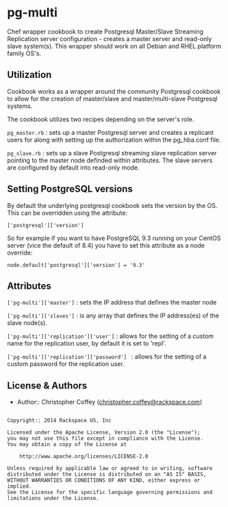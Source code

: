 pg-multi
========

Chef wrapper cookbook to create Postgresql Master/Slave Streaming Replication server configuration - creates a master server and read-only slave system(s).
This wrapper should work on all Debian and RHEL platform family OS's.

Utilization
------------

Cookbook works as a wrapper around the community Postgresql cookbook to allow for
the creation of master/slave and master/multi-slave Postgresql systems.

The cookbook utilizes two recipes depending on the server's role.

`pg_master.rb` : sets up a master Postgresql server and creates a replicant users
for along with setting up the authorization within the pg_hba.conf file.

`pg_slave.rb` : sets up a slave Postgresql streaming slave replication server pointing to the master node
definded within attributes. The slave servers are configured by default into read-only mode.

Setting PostgreSQL versions
---------------------------

By default the underlying postgresql cookbook sets the version by the OS. This can be
overridden using the attribute:

`['postgresql']['version']`

So for example if you want to have PostgreSQL 9.3 running on your CentOS server (vice the
default of 8.4) you have to set this attribute as a node override:

`node.default['postgresql']['version'] = '9.3'`

Attributes
-----------

`['pg-multi']['master']` : sets the IP address that defines the master node

`['pg-multi']['slaves']` : is any array that defines the IP address(es) of
the slave node(s).

`['pg-multi']['replication']['user']` : allows for the setting of a custom name for
the replication user, by default it is set to 'repl'.

`['pg-multi']['replication']['password'] ` : allows for the setting of a custom password for the replication user.

License & Authors
-----------------
- Author:: Christopher Coffey (<christopher.coffey@rackspace.com>)

```text

Copyright:: 2014 Rackspace US, Inc

Licensed under the Apache License, Version 2.0 (the "License");
you may not use this file except in compliance with the License.
You may obtain a copy of the License at

    http://www.apache.org/licenses/LICENSE-2.0

Unless required by applicable law or agreed to in writing, software
distributed under the License is distributed on an "AS IS" BASIS,
WITHOUT WARRANTIES OR CONDITIONS OF ANY KIND, either express or implied.
See the License for the specific language governing permissions and
limitations under the License.
```

